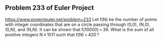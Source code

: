 ## Problem 233 of Euler Project 
https://www.projecteuler.net/problem=233
Let f(N) be the number of points with integer coordinates that are on a circle passing through (0,0), (N,0),(0,N), and (N,N).
It can be shown that f(10000) = 36.
What is the sum of all positive integers N ≤ 1011 such that f(N) = 420 ?